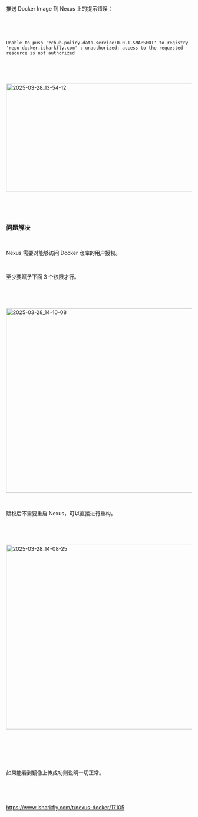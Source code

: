 <p>推送 Docker Image 到 Nexus 上的提示错误：</p> <br><p></p> <br><pre><code>Unable to push 'zchub-policy-data-service:0.0.1-SNAPSHOT' to registry 'repo-docker.isharkfly.com' : unauthorized: access to the requested resource is not authorized<br></code></pre> <br><p></p> <br><p><a href="https://cdn.isharkfly.com/com-isharkfly-www/discourse-uploads/original/3X/4/8/48361d98cbe2fd3c3c8ad29ad2a2715faa7e6e17.jpeg" rel="nofollow"><img alt="2025-03-28_13-54-12" height="292" src="https://i-blog.csdnimg.cn/img_convert/daabe32cf7a55562614758c971ba16a5.jpeg" width="690" /></a></p> <br><p></p> <br><h3>问题解决</h3> <br><p>Nexus 需要对能够访问 Docker 仓库的用户授权。</p> <br><p>至少要赋予下面 3 个权限才行。</p> <br><p></p> <br><p><a href="https://cdn.isharkfly.com/com-isharkfly-www/discourse-uploads/original/3X/c/3/c3435fb6addd632ca7264e6a3af0b766f9588049.jpeg" rel="nofollow"><img alt="2025-03-28_14-10-08" height="500" src="https://i-blog.csdnimg.cn/img_convert/238fd68a92ce0d81e70ea7989506af45.jpeg" width="680" /></a></p> <br><p>赋权后不需要重启 Nexus，可以直接进行重构。</p> <br><p></p> <br><p><a href="https://cdn.isharkfly.com/com-isharkfly-www/discourse-uploads/original/3X/9/e/9e714b934e0b6fcaafefa566f64452f3bbd5d763.jpeg" rel="nofollow"><img alt="2025-03-28_14-08-25" height="500" src="https://i-blog.csdnimg.cn/img_convert/8be0981658690b921cc53c922d0acf15.jpeg" width="597" /></a></p> <br><p></p> <br><p></p> <br><p>如果能看到镜像上传成功则说明一切正常。</p> <br><p></p> <br><p><a href="https://www.isharkfly.com/t/nexus-docker/17105" rel="nofollow" title="https://www.isharkfly.com/t/nexus-docker/17105">https://www.isharkfly.com/t/nexus-docker/17105</a><a href="https://www.isharkfly.com/t/nexus-docker/17105" rel="nofollow" title="https://www.isharkfly.com/t/nexus-docker/17105"></a></p>